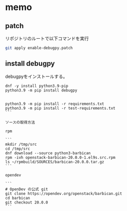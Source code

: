 # memo

## patch

リポジトリのルートで以下コマンドを実行

```sh
git apply enable-debugpy.patch
```

## install debugpy
debugpyをインストールする。

```
dnf -y install python3.9-pip
python3.9 -m pip install debugpy
```

## 


``````
python3.9 -m pip install -r requirements.txt
python3.9 -m pip install -r test-requirements.txt
```

ソースの取得方法

rpm

```
mkdir /tmp/src
cd /tmp/src
dnf download --source python3-barbican
rpm -ivh openstack-barbican-20.0.0-1.el9s.src.rpm
ls ~/rpmbuild/SOURCES/barbican-20.0.0.tar.gz
```

opendev

```
# OpenDev の公式 git
git clone https://opendev.org/openstack/barbican.git
cd barbican
git checkout 20.0.0
```
